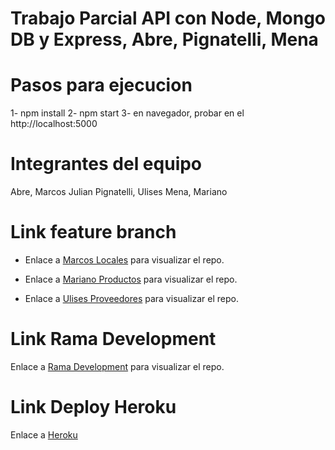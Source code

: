 # Trabajo Parcial API con Node, Mongo DB y Express, Abre, Pignatelli, Mena

# Pasos para ejecucion

1- npm install
2- npm start
3- en navegador, probar en el http://localhost:5000

# Integrantes del equipo

Abre, Marcos Julian
Pignatelli, Ulises
Mena, Mariano


# Link feature branch

+ Enlace a [Marcos Locales](feature/locales) para visualizar el repo.

+ Enlace a [Mariano Productos](feature/Productos) para visualizar el repo.

+ Enlace a [Ulises Proveedores]() para visualizar el repo.


# Link Rama Development
Enlace a [Rama Development]() para visualizar el repo.

# Link Deploy Heroku
Enlace a [Heroku](xxx)